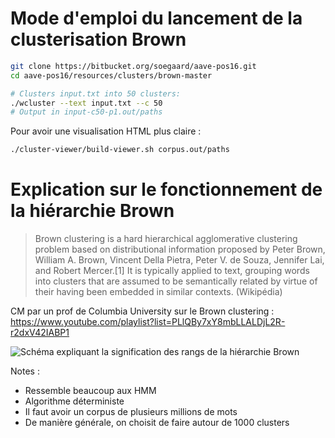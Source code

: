# Mode d'emploi du lancement de la clusterisation Brown

```bash
git clone https://bitbucket.org/soegaard/aave-pos16.git
cd aave-pos16/resources/clusters/brown-master

# Clusters input.txt into 50 clusters:
./wcluster --text input.txt --c 50
# Output in input-c50-p1.out/paths
```

Pour avoir une visualisation HTML plus claire : 

```bash
./cluster-viewer/build-viewer.sh corpus.out/paths
```

# Explication sur le fonctionnement de la hiérarchie Brown

>Brown clustering is a hard hierarchical agglomerative clustering problem based on distributional information proposed by Peter Brown, William A. Brown, Vincent Della Pietra, Peter V. de Souza, Jennifer Lai, and Robert Mercer.[1] It is typically applied to text, grouping words into clusters that are assumed to be semantically related by virtue of their having been embedded in similar contexts. (Wikipédia)

CM par un prof de Columbia University sur le Brown clustering : https://www.youtube.com/playlist?list=PLlQBy7xY8mbLLALDjL2R-r2dxV42IABP1

![Schéma expliquant la signification des rangs de la hiérarchie Brown](schema_brown_hierarchy.png)

Notes : 

- Ressemble beaucoup aux HMM
- Algorithme déterministe
- Il faut avoir un corpus de plusieurs millions de mots
- De manière générale, on choisit de faire autour de 1000 clusters

